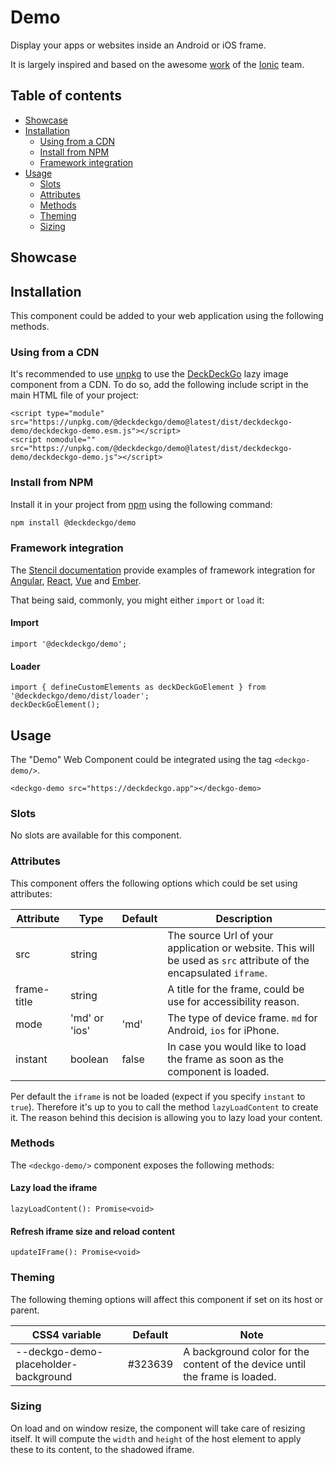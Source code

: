 # Demo

Display your apps or websites inside an Android or iOS frame.

It is largely inspired and based on the awesome [work](https://github.com/ionic-team/ionic-docs/tree/c5a624ac35d5285b871e7d8513d3849bdea63271/src/components/demo) of the [Ionic](https://ionicframework.com/) team.

## Table of contents

- [Showcase](#app-components-demo-showcase)
- [Installation](#app-components-demo-installation)
  - [Using from a CDN](#app-components-demo-from-a-cdn)
  - [Install from NPM](#app-components-demo-from-npm)
  - [Framework integration](#app-components-demo-framework-integration)
- [Usage](#app-components-demo-usage)
  - [Slots](#app-components-demo-slots)
  - [Attributes](#app-components-demo-attributes)
  - [Methods](#app-components-demo-methods)
  - [Theming](#app-components-demo-theming)
  - [Sizing](#app-components-demo-sizing)

## Showcase

<div style={{position: 'relative'}}>
  <deckgo-demo style={{'width': '304px', 'height': '704px'}} src="https://deckdeckgo.com" instant={true}>
  </deckgo-demo>
</div>

## Installation

This component could be added to your web application using the following methods.

### Using from a CDN

It's recommended to use [unpkg](https://unpkg.com/) to use the [DeckDeckGo] lazy image component from a CDN. To do so, add the following include script in the main HTML file of your project:

```
<script type="module" src="https://unpkg.com/@deckdeckgo/demo@latest/dist/deckdeckgo-demo/deckdeckgo-demo.esm.js"></script>
<script nomodule="" src="https://unpkg.com/@deckdeckgo/demo@latest/dist/deckdeckgo-demo/deckdeckgo-demo.js"></script>
```

### Install from NPM

Install it in your project from [npm](https://www.npmjs.com/package/@deckdeckgo/qrcode) using the following command:

```bash
npm install @deckdeckgo/demo
```

### Framework integration

The [Stencil documentation](https://stenciljs.com/docs/overview) provide examples of framework integration for [Angular](https://stenciljs.com/docs/angular), [React](https://stenciljs.com/docs/react), [Vue](https://stenciljs.com/docs/vue) and [Ember](https://stenciljs.com/docs/ember).

That being said, commonly, you might either `import` or `load` it:

#### Import

```
import '@deckdeckgo/demo';
```

#### Loader

```
import { defineCustomElements as deckDeckGoElement } from '@deckdeckgo/demo/dist/loader';
deckDeckGoElement();
```

## Usage

The "Demo" Web Component could be integrated using the tag `<deckgo-demo/>`.

```
<deckgo-demo src="https://deckdeckgo.app"></deckgo-demo>
```

### Slots

No slots are available for this component.

### Attributes

This component offers the following options which could be set using attributes:

| Attribute   | Type          | Default | Description                                                                                                       |
| ----------- | ------------- | ------- | ----------------------------------------------------------------------------------------------------------------- |
| src         | string        |         | The source Url of your application or website. This will be used as `src` attribute of the encapsulated `iframe`. |
| frame-title | string        |         | A title for the frame, could be use for accessibility reason.                                                     |
| mode        | 'md' or 'ios' | 'md'    | The type of device frame. `md` for Android, `ios` for iPhone.                                                     |
| instant     | boolean       | false   | In case you would like to load the frame as soon as the component is loaded.                                      |

Per default the `iframe` is not be loaded (expect if you specify `instant` to `true`). Therefore it's up to you to call the method `lazyLoadContent` to create it. The reason behind this decision is allowing you to lazy load your content.

### Methods

The `<deckgo-demo/>` component exposes the following methods:

#### Lazy load the iframe

```
lazyLoadContent(): Promise<void>
```

#### Refresh iframe size and reload content

```
updateIFrame(): Promise<void>
```

### Theming

The following theming options will affect this component if set on its host or parent.

| CSS4 variable                        | Default | Note                                                                        |
| ------------------------------------ | ------- | --------------------------------------------------------------------------- |
| --deckgo-demo-placeholder-background | #323639 | A background color for the content of the device until the frame is loaded. |

### Sizing

On load and on window resize, the component will take care of resizing itself. It will compute the `width` and `height` of the host element to apply these to its content, to the shadowed iframe.

[deckdeckgo]: https://deckdeckgo.com
